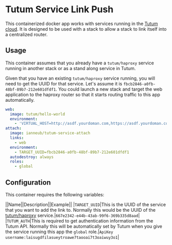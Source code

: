 # Tutum Service Link Push

This containerized docker app works with services running in the [Tutum cloud](https://www.tutum.co/). It is designed to be used with a stack to allow a stack to link itself into a centralized router.

## Usage

This container assumes that you already have a `tutum/haproxy` service running in another stack or as a stand along service in Tutum.

Given that you have an existing `tutum/haproxy` service running, you will need to get the UUID for that service. Let's assume it is `fbcb2846-a0fb-48bf-89b7-212e601dfdf1`. You could launch a new stack and target the web application to the haproxy router so that it starts routing traffic to this app automatically.

```yaml
web:
  image: tutum/hello-world
  environment:
    - 'VIRTUAL_HOST=http://asdf.yourdoman.com,https://asdf.yourdoman.com'
attach:
  image: ianneub/tutum-service-attach
  links:
    - web
  environment:
    - TARGET_UUID=fbcb2846-a0fb-48bf-89b7-212e601dfdf1
  autodestroy: always
  roles:
    - global
```

## Configuration

This container requires the following variables:

||Name||Description||Example||
|`TARGET_UUID`|This is the UUID of the service that you want to add the link to. Normally this would be the UUID of the [tutum/haproxy](https://github.com/tutumcloud/haproxy) service.|`667e2342-e44b-43ab-99f6-369b335d8aad`|
|`TUTUM_AUTH`|This is required to get authentication information from the Tutum API. Normally this will be automatically set by Tutum when you give the service running this app the `global` role.|`ApiKey username:laisugdfilasueytroawe7taooai7t3oaiwuy3o1`|
